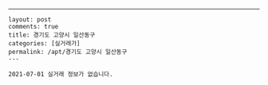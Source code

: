 ---
    layout: post
    comments: true
    title: 경기도 고양시 일산동구
    categories: [실거래가]
    permalink: /apt/경기도 고양시 일산동구
    ---

    2021-07-01 실거래 정보가 없습니다.

    